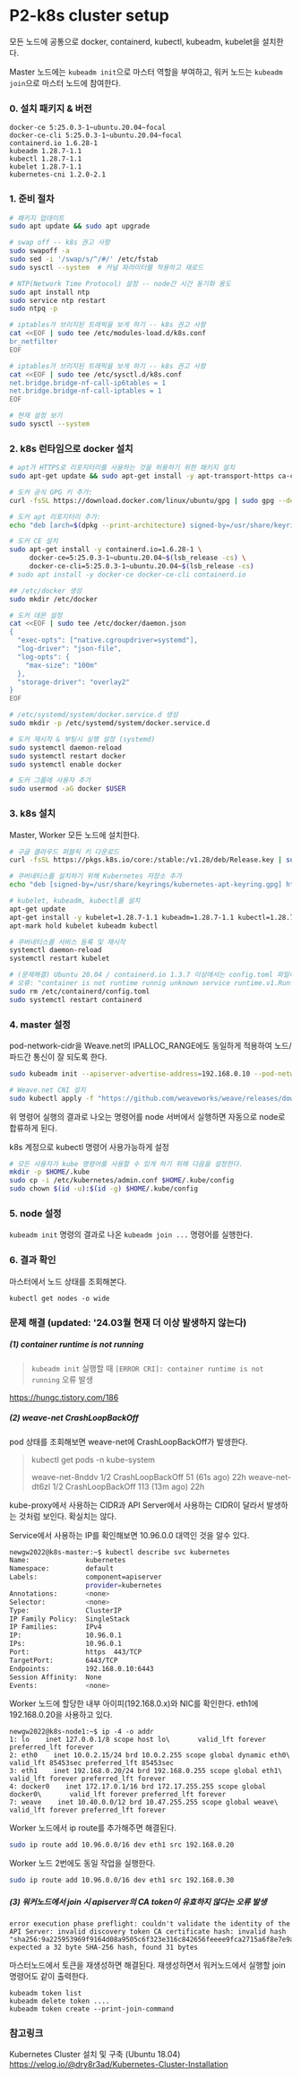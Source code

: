 # P2-k8s cluster setup

모든 노드에 공통으로 docker, containerd, kubectl, kubeadm, kubelet을 설치한다.

Master 노드에는 `kubeadm init`으로 마스터 역할을 부여하고, 워커 노드는 `kubeadm join`으로 마스터 노드에 참여한다.



### 0. 설치 패키지 & 버전

```
docker-ce 5:25.0.3-1~ubuntu.20.04~focal
docker-ce-cli 5:25.0.3-1~ubuntu.20.04~focal
containerd.io 1.6.28-1
kubeadm 1.28.7-1.1
kubectl 1.28.7-1.1
kubelet 1.28.7-1.1
kubernetes-cni 1.2.0-2.1
```



### 1. 준비 절차

```bash
# 패키지 업데이트
sudo apt update && sudo apt upgrade

# swap off -- k8s 권고 사항
sudo swapoff -a
sudo sed -i '/swap/s/^/#/' /etc/fstab
sudo sysctl --system  # 커널 파라미터를 적용하고 재로드

# NTP(Network Time Protocol) 설정 -- node간 시간 동기화 용도
sudo apt install ntp
sudo service ntp restart
sudo ntpq -p

# iptables가 브리지된 트래픽을 보게 하기 -- k8s 권고 사항
cat <<EOF | sudo tee /etc/modules-load.d/k8s.conf
br_netfilter
EOF

# iptables가 브리지된 트래픽을 보게 하기 -- k8s 권고 사항
cat <<EOF | sudo tee /etc/sysctl.d/k8s.conf
net.bridge.bridge-nf-call-ip6tables = 1
net.bridge.bridge-nf-call-iptables = 1
EOF

# 현재 설정 보기
sudo sysctl --system
```



### 2. k8s 런타임으로 docker 설치

```bash
# apt가 HTTPS로 리포지터리를 사용하는 것을 허용하기 위한 패키지 설치
sudo apt-get update && sudo apt-get install -y apt-transport-https ca-certificates curl software-properties-common gnupg2

# 도커 공식 GPG 키 추가:
curl -fsSL https://download.docker.com/linux/ubuntu/gpg | sudo gpg --dearmor -o /usr/share/keyrings/docker-archive-keyring.gpg

# 도커 apt 리포지터리 추가:
echo "deb [arch=$(dpkg --print-architecture) signed-by=/usr/share/keyrings/docker-archive-keyring.gpg] https://download.docker.com/linux/ubuntu $(lsb_release -cs) stable" | sudo tee /etc/apt/sources.list.d/docker.list > /dev/null

# 도커 CE 설치
sudo apt-get install -y containerd.io=1.6.28-1 \
     docker-ce=5:25.0.3-1~ubuntu.20.04~$(lsb_release -cs) \
     docker-ce-cli=5:25.0.3-1~ubuntu.20.04~$(lsb_release -cs)
# sudo apt install -y docker-ce docker-ce-cli containerd.io

## /etc/docker 생성
sudo mkdir /etc/docker

# 도커 데몬 설정
cat <<EOF | sudo tee /etc/docker/daemon.json
{
  "exec-opts": ["native.cgroupdriver=systemd"],
  "log-driver": "json-file",
  "log-opts": {
    "max-size": "100m"
  },
  "storage-driver": "overlay2"
}
EOF

# /etc/systemd/system/docker.service.d 생성
sudo mkdir -p /etc/systemd/system/docker.service.d

# 도커 재시작 & 부팅시 실행 설정 (systemd)
sudo systemctl daemon-reload
sudo systemctl restart docker
sudo systemctl enable docker

# 도커 그룹에 사용자 추가
sudo usermod -aG docker $USER
```



### 3. k8s 설치

Master, Worker 모든 노드에 설치한다.

```bash
# 구글 클라우드 퍼블릭 키 다운로드
curl -fsSL https://pkgs.k8s.io/core:/stable:/v1.28/deb/Release.key | sudo gpg --dearmor -o /usr/share/keyrings/kubernetes-apt-keyring.gpg

# 쿠버네티스를 설치하기 위해 Kubernetes 저장소 추가
echo "deb [signed-by=/usr/share/keyrings/kubernetes-apt-keyring.gpg] https://pkgs.k8s.io/core:/stable:/v1.28/deb/ /" | sudo tee /etc/apt/sources.list.d/kubernetes.list

# kubelet, kubeadm, kubectl를 설치
apt-get update
apt-get install -y kubelet=1.28.7-1.1 kubeadm=1.28.7-1.1 kubectl=1.28.7-1.1
apt-mark hold kubelet kubeadm kubectl

# 쿠버네티스를 서비스 등록 및 재시작
systemctl daemon-reload
systemctl restart kubelet

# (문제해결) Ubuntu 20.04 / containerd.io 1.3.7 이상에서는 config.toml 파일이 존재하면 kubeadm init 할 때 오류가 발생한다.
# 오류: "container is not runtime runnig unknown service runtime.v1.RuntimeService error"
sudo rm /etc/containerd/config.toml
sudo systemctl restart containerd

```



### 4. master 설정

pod-network-cidr을 Weave.net의 IPALLOC_RANGE에도 동일하게 적용하여 노드/파드간 통신이 잘 되도록 한다.

```bash
sudo kubeadm init --apiserver-advertise-address=192.168.0.10 --pod-network-cidr 10.32.0.0/12

# Weave.net CNI 설치
sudo kubectl apply -f "https://github.com/weaveworks/weave/releases/download/v2.8.1/weave-daemonset-k8s.yaml"
```
위 명령어 실행의 결과로 나오는 명령어를 node 서버에서 실행하면 자동으로 node로 합류하게 된다.



k8s 계정으로 kubectl 명령어 사용가능하게 설정

```bash
# 모든 사용자가 kube 명령어를 사용할 수 있게 하기 위해 다음을 설정한다.
mkdir -p $HOME/.kube
sudo cp -i /etc/kubernetes/admin.conf $HOME/.kube/config
sudo chown $(id -u):$(id -g) $HOME/.kube/config
```



### 5. node 설정

`kubeadm init` 명령의 결과로 나온 `kubeadm join ...` 명령어를 실행한다.



### 6. 결과 확인

마스터에서 노드 상태를 조회해본다.

```
kubectl get nodes -o wide
```



### 문제 해결 (updated: '24.03월 현재 더 이상 발생하지 않는다)

##### (1) container runtime is not running

> `kubeadm init` 실행할 때 `[ERROR CRI]: container runtime is not running` 오류 발생

https://hungc.tistory.com/186

##### (2) weave-net CrashLoopBackOff

pod 상태를 조회해보면 weave-net에 CrashLoopBackOff가 발생한다.

>kubectl get pods -n kube-system
>
>weave-net-8nddv                      1/2     CrashLoopBackOff    51 (61s ago)    22h
>weave-net-dt6zl                      1/2     CrashLoopBackOff    113 (13m ago)   22h

kube-proxy에서 사용하는 CIDR과 API Server에서 사용하는 CIDR이 달라서 발생하는 것처럼 보인다. 확실치는 않다.

Service에서 사용하는 IP를 확인해보면 10.96.0.0 대역인 것을 알수 있다.

```bash
newgw2022@k8s-master:~$ kubectl describe svc kubernetes
Name:              kubernetes
Namespace:         default
Labels:            component=apiserver
                   provider=kubernetes
Annotations:       <none>
Selector:          <none>
Type:              ClusterIP
IP Family Policy:  SingleStack
IP Families:       IPv4
IP:                10.96.0.1
IPs:               10.96.0.1
Port:              https  443/TCP
TargetPort:        6443/TCP
Endpoints:         192.168.0.10:6443
Session Affinity:  None
Events:            <none>
```

Worker 노드에 할당한 내부 아이피(192.168.0.x)와 NIC를 확인한다. eth1에 192.168.0.20을 사용하고 있다.

```
newgw2022@k8s-node1:~$ ip -4 -o addr
1: lo    inet 127.0.0.1/8 scope host lo\       valid_lft forever preferred_lft forever
2: eth0    inet 10.0.2.15/24 brd 10.0.2.255 scope global dynamic eth0\       valid_lft 85453sec preferred_lft 85453sec
3: eth1    inet 192.168.0.20/24 brd 192.168.0.255 scope global eth1\       valid_lft forever preferred_lft forever
4: docker0    inet 172.17.0.1/16 brd 172.17.255.255 scope global docker0\       valid_lft forever preferred_lft forever
7: weave    inet 10.40.0.0/12 brd 10.47.255.255 scope global weave\       valid_lft forever preferred_lft forever
```

Worker 노드에서 ip route를 추가해주면 해결된다.

```bash
sudo ip route add 10.96.0.0/16 dev eth1 src 192.168.0.20
```

Worker 노드 2번에도 동일 작업을 실행한다.

```bash
sudo ip route add 10.96.0.0/16 dev eth1 src 192.168.0.30
```

##### (3) 워커노드에서 join 시 apiserver의 CA token이 유효하지 않다는 오류 발생

```
error execution phase preflight: couldn't validate the identity of the API Server: invalid discovery token CA certificate hash: invalid hash "sha256:9a225953969f9164d08a9505c6f323e316c842656feeee9fca2715a6f8e7e9a", expected a 32 byte SHA-256 hash, found 31 bytes
```

마스터노드에서 토큰을 재생성하면 해결된다. 재생성하면서 워커노드에서 실행할 join 명령어도 같이 출력한다.

```
kubeadm token list
kubeadm delete token ....
kubeadm token create --print-join-command
```



### 참고링크

Kubernetes Cluster 설치 및 구축 (Ubuntu 18.04) https://velog.io/@dry8r3ad/Kubernetes-Cluster-Installation